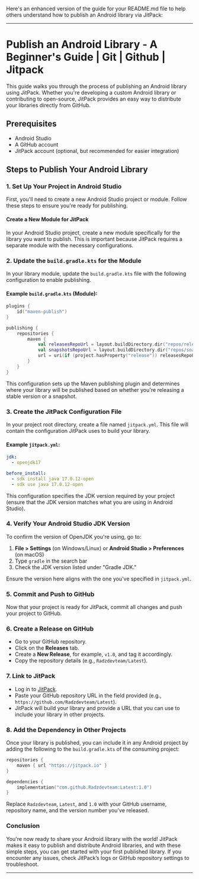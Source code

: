 Here's an enhanced version of the guide for your README.md file to help others understand how to publish an Android library via JitPack:

---

# Publish an Android Library - A Beginner's Guide | Git | Github | Jitpack

This guide walks you through the process of publishing an Android library using JitPack. Whether you're developing a custom Android library or contributing to open-source, JitPack provides an easy way to distribute your libraries directly from GitHub.

## Prerequisites
- Android Studio
- A GitHub account
- JitPack account (optional, but recommended for easier integration)

## Steps to Publish Your Android Library

### 1. Set Up Your Project in Android Studio

First, you'll need to create a new Android Studio project or module. Follow these steps to ensure you're ready for publishing.

#### Create a New Module for JitPack
In your Android Studio project, create a new module specifically for the library you want to publish. This is important because JitPack requires a separate module with the necessary configurations.

### 2. Update the `build.gradle.kts` for the Module

In your library module, update the `build.gradle.kts` file with the following configuration to enable publishing.

#### Example `build.gradle.kts` (Module):
```kotlin
plugins {
    id("maven-publish")
}

publishing {
    repositories {
        maven {
            val releasesRepoUrl = layout.buildDirectory.dir("repos/releases")
            val snapshotsRepoUrl = layout.buildDirectory.dir("repos/snapshots")
            url = uri(if (project.hasProperty("release")) releasesRepoUrl else snapshotsRepoUrl)
        }
    }
}
```

This configuration sets up the Maven publishing plugin and determines where your library will be published based on whether you're releasing a stable version or a snapshot.

### 3. Create the JitPack Configuration File

In your project root directory, create a file named `jitpack.yml`. This file will contain the configuration JitPack uses to build your library.

#### Example `jitpack.yml`:
```yaml
jdk:
  - openjdk17

before_install:
  - sdk install java 17.0.12-open
  - sdk use java 17.0.12-open
```

This configuration specifies the JDK version required by your project (ensure that the JDK version matches what you are using in Android Studio).

### 4. Verify Your Android Studio JDK Version

To confirm the version of OpenJDK you're using, go to:
1. **File > Settings** (on Windows/Linux) or **Android Studio > Preferences** (on macOS)
2. Type `gradle` in the search bar
3. Check the JDK version listed under "Gradle JDK."

Ensure the version here aligns with the one you've specified in `jitpack.yml`.

### 5. Commit and Push to GitHub

Now that your project is ready for JitPack, commit all changes and push your project to GitHub.

### 6. Create a Release on GitHub

- Go to your GitHub repository.
- Click on the **Releases** tab.
- Create a **New Release**, for example, `v1.0`, and tag it accordingly.
- Copy the repository details (e.g., `Radzdevteam/Latest`).

### 7. Link to JitPack

- Log in to [JitPack](https://jitpack.io).
- Paste your GitHub repository URL in the field provided (e.g., `https://github.com/Radzdevteam/Latest`).
- JitPack will build your library and provide a URL that you can use to include your library in other projects.

### 8. Add the Dependency in Other Projects

Once your library is published, you can include it in any Android project by adding the following to the `build.gradle.kts` of the consuming project:

```kotlin
repositories {
    maven { url "https://jitpack.io" }
}

dependencies {
    implementation("com.github.Radzdevteam:Latest:1.0")
}
```

Replace `Radzdevteam`, `Latest`, and `1.0` with your GitHub username, repository name, and the version number you've released.

### Conclusion

You're now ready to share your Android library with the world! JitPack makes it easy to publish and distribute Android libraries, and with these simple steps, you can get started with your first published library. If you encounter any issues, check JitPack’s logs or GitHub repository settings to troubleshoot.

---
